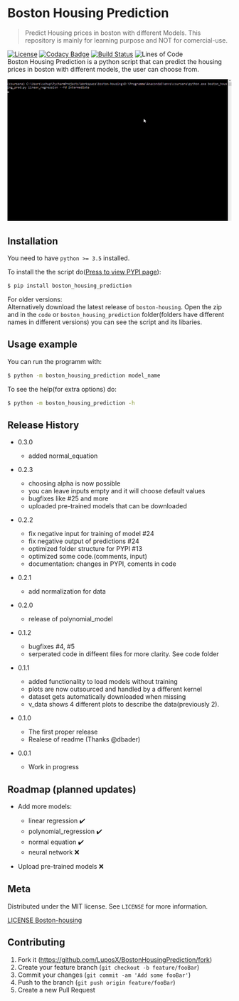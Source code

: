# Boston Housing Prediction
> Predict Housing prices in boston with different Models. This repository is mainly for learning purpose and NOT for comercial-use.   
  
[![License][license-badge]][license-url]
[![Codacy Badge][codacy-badge]][codacy-url]
[![Build Status][travis-badge]][travis-url]
![Lines of Code][lines-codes-badge]  
Boston Housing Prediction is a python script that can predict the housing prices in boston with different models, the user can choose from.  

![header](res/img/script_preview_scaled.gif)

## Installation
You need to have `python >= 3.5` installed.

To install the the script do([Press to view PYPI page](https://pypi.org/project/boston-housing-prediction/)):  

```sh
$ pip install boston_housing_prediction
```
For older versions:  
Alternatively download the latest release of `boston-housing`. Open the zip and in the `code` or `boston_housing_prediction` folder(folders have different names in different versions) you can see the script and its libaries.

## Usage example

You can run the programm with:
```sh
$ python -m boston_housing_prediction model_name
```  
To see the help(for extra options) do:
```sh
$ python -m boston_housing_prediction -h
```  

<!--__For more examples and usage, please refer to the [Wiki][wiki]._-->

## Release History
*   0.3.0
    *   added normal_equation

*   0.2.3
    *   choosing alpha is now possible
    *   you can leave inputs empty and it will choose default values
    *   bugfixes like #25 and more
    *   uploaded pre-trained models that can be downloaded

*   0.2.2
    *   fix negative input for training of model #24
    *   fix negative output of predictions #24
    *   optimized folder structure for PYPI #13
    *   optimized some code.(comments, input)
    *   documentation: changes in PYPI, coments in code 
    
*   0.2.1
    *   add normalization for data
    
*   0.2.0
    *   release of polynomial_model
    
*   0.1.2
    *   bugfixes #4, #5
    *   serperated code in diffeent files for more clarity. See code folder

*   0.1.1
    *   added functionality to load models without training
    *   plots are now outsourced and handled by a different kernel
    *   dataset gets automatically downloaded when missing
    *   v_data shows 4 different plots to describe the data(previously 2).
    
*   0.1.0  
    *   The first proper release
    *   Realese of readme (Thanks @dbader)
       
*   0.0.1  
    *   Work in progress

## Roadmap (planned updates)

*   Add more models:
    
    *   linear regression :heavy_check_mark:
    *   polynomial_regression :heavy_check_mark:
    *   normal equation :heavy_check_mark:
    *   neural network :x:

*   Upload pre-trained models :x: 

## Meta

<!--Your Name – [@YourTwitter](https://twitter.com/dbader_org) – YourEmail@example.com-->

Distributed under the MIT license. See ``LICENSE`` for more information.

[LICENSE Boston-housing](https://github.com/LuposX/BostonHousingPrediction/blob/master/LICENSE)

## Contributing

1.  Fork it (<https://github.com/LuposX/BostonHousingPrediction/fork>)
2.  Create your feature branch (`git checkout -b feature/fooBar`)
3.  Commit your changes (`git commit -am 'Add some fooBar'`)
4.  Push to the branch (`git push origin feature/fooBar`)
5.  Create a new Pull Request

<!-- Markdown link & img dfn's -->
[codacy-badge]: https://api.codacy.com/project/badge/Grade/089e59afa6a44e629b1267f8abaad038
[codacy-url]:https://app.codacy.com/manual/LuposX/BostonHousingPrediction/dashboard
[license-badge]: https://img.shields.io/github/license/LuposX/sentdex_fixed_market_stock
[license-url]: https://github.com/LuposX/BostonHousingPrediction/blob/master/LICENSE
[travis-url]: https://travis-ci.com/LuposX/BostonHousingPrediction
[travis-badge]: https://travis-ci.com/LuposX/BostonHousingPrediction.svg?branch=master
[lines-codes-badge]: https://tokei.rs/b1/github/LuposX/BostonHousingPrediction?category=code
